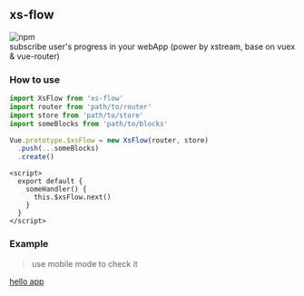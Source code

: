 
## xs-flow
![npm](https://img.shields.io/npm/v/xs-flow)  
subscribe user's progress in your webApp (power by xstream, base on vuex & vue-router)

### How to use
```ts
import XsFlow from 'xs-flow'
import router from 'path/to/router'
import store from 'path/to/store'
import someBlocks from 'path/to/blocks'

Vue.prototype.$xsFlow = new XsFlow(router, store)
  .push(...someBlocks)
  .create()
```

```vue
<script>
  export default {
    someHandler() {
      this.$xsFlow.next()
    }
  }
</script>
```

### Example
> use mobile mode to check it

[hello app](https://zouhangwithsweet.github.io/xs-flow/examples/index#/)
